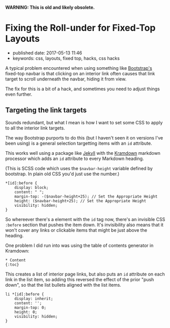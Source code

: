 **WARNING: This is old and likely obsolete.**

Fixing the Roll-under for Fixed-Top Layouts
===========================================

-   published date: 2017-05-13 11:46
-   keywords: css, layouts, fixed top, hacks, css hacks

A typical problem encountered when using something like [Bootstrap\'s](https://getbootstrap.com) fixed-top navbar is that clicking on an interior link often causes that link target to scroll underneath the navbar, hiding it from view.

The fix for this is a bit of a hack, and sometimes you need to adjust things even further.

Targeting the link targets
--------------------------

Sounds redundant, but what I mean is how I want to set some CSS to apply to all the interior link targets.

The way Bootstrap purports to do this (but I haven\'t seen it on versions I\'ve been using) is a general selection targetting items with an `id` attribute.

This works well using a package like [Jekyll](http://jekyllrb.com) with the [Kramdown]() markdown processor which adds an `id` attribute to every Markdown heading.

(This is SCSS code which uses the `$navbar-height` variable defined by bootstrap. In plain old CSS you\'d just use the number.)

``` {.scss}
*[id]:before {
    display: block;
    content: " ";
    margin-top: -($navbar-height+25); // Set the Appropriate Height
    height: ($navbar-height+25); // Set the Appropriate Height
    visibility: hidden;
}
```

So whereever there\'s a element with the `id` tag now, there\'s an invisible CSS `:before` section that pushes the item down. It\'s invisibility also means that it won\'t cover any links or clickable items that might be just above the heading.

One problem I did run into was using the table of contents generator in Kramdown:

``` {.markdown}
* Content
{:toc}
```

This creates a list of interior page links, but also puts an `id` attribute on each link in the list item, so adding this reversed the effect of the prior \"push down\", so that the list bullets aligned with the list items.

``` {.scss}
li *[id]:before {
    display: inherit;
    content: '';
    margin-top: 0;
    height: 0;
    visibility: hidden;
}
```
